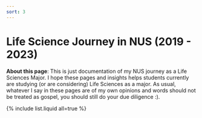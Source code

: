 ```yaml
---
sort: 3
---
```


# Life Science Journey in NUS (2019 - 2023)

**About this page**: This is just documentation of my NUS journey as a Life Sciences Major. I hope these pages and insights helps students currently are studying (or are considering) Life Sciences as a major. As usual, whatever I say in these pages are of my own opinions and words should not be treated as gospel, you should still do your due diligence :).

{% include list.liquid all=true %}

